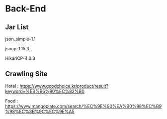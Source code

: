 # Back-End
## **Jar List**

json_simple-1.1

jsoup-1.15.3

HikariCP-4.0.3

## Crawling Site

Hotel : https://www.goodchoice.kr/product/result?keyword=%EB%B6%80%EC%82%B0

Food : https://www.mangoplate.com/search/%EC%9E%90%EA%B0%88%EC%B9%98%EC%8B%9C%EC%9E%A5
